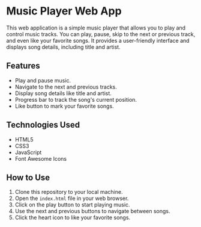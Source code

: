 
# Music Player Web App

This web application is a simple music player that allows you to play and control music tracks. You can play, pause, skip to the next or previous track, and even like your favorite songs. It provides a user-friendly interface and displays song details, including title and artist.

## Features

- Play and pause music.
- Navigate to the next and previous tracks.
- Display song details like title and artist.
- Progress bar to track the song's current position.
- Like button to mark your favorite songs.

## Technologies Used

- HTML5
- CSS3
- JavaScript
- Font Awesome Icons

## How to Use

1. Clone this repository to your local machine.
2. Open the `index.html` file in your web browser.
3. Click on the play button to start playing music.
4. Use the next and previous buttons to navigate between songs.
5. Click the heart icon to like your favorite songs.

